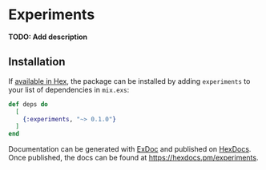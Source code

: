 # Experiments

**TODO: Add description**

## Installation

If [available in Hex](https://hex.pm/docs/publish), the package can be installed
by adding `experiments` to your list of dependencies in `mix.exs`:

```elixir
def deps do
  [
    {:experiments, "~> 0.1.0"}
  ]
end
```

Documentation can be generated with [ExDoc](https://github.com/elixir-lang/ex_doc)
and published on [HexDocs](https://hexdocs.pm). Once published, the docs can
be found at <https://hexdocs.pm/experiments>.


